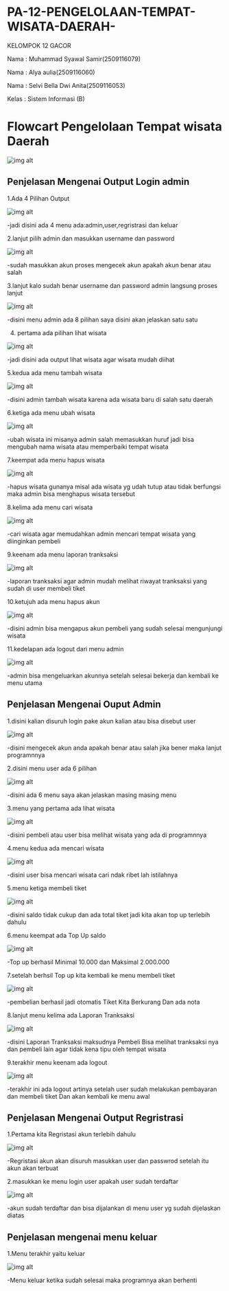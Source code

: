 # PA-12-PENGELOLAAN-TEMPAT-WISATA-DAERAH-
KELOMPOK 12 GACOR
 
 Nama  : Muhammad Syawal Samir(2509116079) 
 
 Nama  : Alya aulia(2509116060)
 
 Nama  : Selvi Bella Dwi Anita(2509116053)
 
 Kelas : Sistem Informasi (B)

 # Flowcart Pengelolaan Tempat wisata Daerah

 ![img alt](https://github.com/syawal619/PA-12-PENGELOLAAN-TEMPAT-WISATA-DAERAH/blob/d953b9fab1b1e16b9929db9246f4460ee3792ee6/Flowcart%20PA.png)

 ## Penjelasan Mengenai Output Login admin

1.Ada 4 Pilihan Output 

![img alt](https://github.com/syawal619/PA-12-PENGELOLAAN-TEMPAT-WISATA-DAERAH/blob/2b582bf113f51b8d505a5249c99c7cba839913a9/Output%20Pilihan.png)

-jadi disini ada 4 menu ada:admin,user,regristrasi dan keluar

2.lanjut pilih admin dan masukkan username dan password

![img alt](https://github.com/syawal619/PA-12-PENGELOLAAN-TEMPAT-WISATA-DAERAH/blob/3549ff6bdb2a1c318d3ee5cff6e7728e57a5bd12/login%20admin.png)

-sudah masukkan akun proses mengecek akun apakah akun benar atau salah

3.lanjut kalo sudah benar username dan password admin langsung proses lanjut

![img alt](https://github.com/syawal619/PA-12-PENGELOLAAN-TEMPAT-WISATA-DAERAH/blob/3549ff6bdb2a1c318d3ee5cff6e7728e57a5bd12/menu%20admin.png)

-disini menu admin ada 8 pilihan saya disini akan jelaskan satu satu

4. pertama ada pilihan lihat wisata

![img alt](https://github.com/syawal619/PA-12-PENGELOLAAN-TEMPAT-WISATA-DAERAH/blob/3549ff6bdb2a1c318d3ee5cff6e7728e57a5bd12/lihat%20wisata.png)

-jadi disini ada output lihat wisata agar wisata mudah diihat

5.kedua ada menu tambah wisata 

![img alt](https://github.com/syawal619/PA-12-PENGELOLAAN-TEMPAT-WISATA-DAERAH/blob/f8c695c3b7fad5aeeba579d2b2e62690c93477d8/tambah%20wisata.png)

-disini admin tambah wisata karena ada wisata baru di salah satu daerah

6.ketiga ada menu  ubah wisata

![img alt](https://github.com/syawal619/PA-12-PENGELOLAAN-TEMPAT-WISATA-DAERAH/blob/f8c695c3b7fad5aeeba579d2b2e62690c93477d8/ubah%20%20wisata.png)

-ubah wisata ini misanya admin salah memasukkan huruf jadi bisa mengubah nama wisata atau memperbaiki tempat wisata

7.keempat ada menu hapus wisata

![img alt](https://github.com/syawal619/PA-12-PENGELOLAAN-TEMPAT-WISATA-DAERAH/blob/f8c695c3b7fad5aeeba579d2b2e62690c93477d8/hapus%20gunung'.png)

-hapus wisata gunanya misal ada wisata yg udah tutup atau tidak berfungsi maka admin bisa menghapus wisata tersebut

8.kelima ada menu cari wisata

![img alt](https://github.com/syawal619/PA-12-PENGELOLAAN-TEMPAT-WISATA-DAERAH/blob/f8c695c3b7fad5aeeba579d2b2e62690c93477d8/cari%20wisata.png)

-cari wisata agar memudahkan admin mencari tempat wisata yang diinginkan pembeli

9.keenam ada menu laporan tranksaksi

![img alt](https://github.com/syawal619/PA-12-PENGELOLAAN-TEMPAT-WISATA-DAERAH/blob/f8c695c3b7fad5aeeba579d2b2e62690c93477d8/laporan%20tranksaksi.png)

-laporan tranksaksi agar admin mudah melihat riwayat tranksaksi yang sudah di user membeli tiket

10.ketujuh ada menu hapus akun

![img alt](https://github.com/syawal619/PA-12-PENGELOLAAN-TEMPAT-WISATA-DAERAH/blob/f8c695c3b7fad5aeeba579d2b2e62690c93477d8/hapus%20akun.png)

-disini admin bisa mengapus akun pembeli yang  sudah selesai mengunjungi wisata

11.kedelapan ada logout dari menu admin

![img alt](https://github.com/syawal619/PA-12-PENGELOLAAN-TEMPAT-WISATA-DAERAH/blob/f8c695c3b7fad5aeeba579d2b2e62690c93477d8/logout.png)

-admin bisa mengeluarkan akunnya setelah selesai bekerja dan kembali ke menu utama


## Penjelasan Mengenai Ouput Admin

1.disini kalian disuruh login pake akun kalian atau bisa disebut user

![img alt](https://github.com/syawal619/PA-12-PENGELOLAAN-TEMPAT-WISATA-DAERAH/blob/16e454caf4a61e6dec3988f4cf788561271fc613/login%20user.png)

-disini mengecek akun anda apakah benar atau salah jika bener maka lanjut programnnya

2.disini menu user ada 6 pilihan

![img alt](https://github.com/syawal619/PA-12-PENGELOLAAN-TEMPAT-WISATA-DAERAH/blob/9db7ccbfbb9dc88a8ea8098093f187ca2435731d/menu%20user.png)

-disini ada 6 menu saya akan jelaskan masing masing menu

3.menu yang pertama ada lihat wisata

![img alt](https://github.com/syawal619/PA-12-PENGELOLAAN-TEMPAT-WISATA-DAERAH/blob/7ed6cf080bc58e75dcf4a4b945a313cb8e8e029c/lihat%20wisata.png)

-disini pembeli atau user bisa melihat wisata yang ada di programnnya

4.menu kedua ada mencari wisata

![img alt](https://github.com/syawal619/PA-12-PENGELOLAAN-TEMPAT-WISATA-DAERAH/blob/72ad7ce76e34fe15677c3237fd9ec42fc6ccbd4f/cari%20wisata.png)

-disini user bisa mencari wisata cari ndak ribet lah istilahnya

5.menu ketiga membeli tiket

![img alt](https://github.com/syawal619/PA-12-PENGELOLAAN-TEMPAT-WISATA-DAERAH/blob/63c5a6fa0a41eaff67d8a16a5bc151a77e762c35/saldo%20tidak%20cukup.png)

-disini saldo tidak cukup dan ada total tiket jadi kita akan top up terlebih dahulu

6.menu keempat ada Top Up saldo

![img alt](https://github.com/syawal619/PA-12-PENGELOLAAN-TEMPAT-WISATA-DAERAH/blob/67173015107ac8a41944e845a8e55e052b90ffdc/minimal10.000%20max%202.000.000.png)

-Top up berhasil Minimal 10.000 dan Maksimal 2.000.000

7.setelah berhsil Top up kita kembali ke menu membeli tiket

![img alt](https://github.com/syawal619/PA-12-PENGELOLAAN-TEMPAT-WISATA-DAERAH/blob/e3622afc8149b95d4249b6bcf8f482d791577631/beli%20tiket.png)

-pembelian berhasil jadi otomatis Tiket Kita Berkurang Dan ada nota

8.lanjut menu kelima ada Laporan Tranksaksi

![img alt](https://github.com/syawal619/PA-12-PENGELOLAAN-TEMPAT-WISATA-DAERAH/blob/f7241ad2456a81f77ecf4d2ff32c0f3f2b302164/riwayat%20tranksaksi.png)

-disini Laporan Tranksaksi maksudnya Pembeli Bisa melihat tranksaksi nya dan pembeli lain agar tidak kena tipu oleh tempat wisata

9.terakhir menu keenam ada logout

![img alt](https://github.com/syawal619/PA-12-PENGELOLAAN-TEMPAT-WISATA-DAERAH/blob/f5a724949bdc80b75a9bec7757a6d23e3fbeadeb/logout.png)

-terakhir ini ada logout artinya setelah user sudah melakukan pembayaran dan membeli tiket Dan akan kembali ke menu awal

## Penjelasan Mengenai Output Regristrasi

1.Pertama kita Regristasi akun terlebih dahulu

![img alt](https://github.com/syawal619/PA-12-PENGELOLAAN-TEMPAT-WISATA-DAERAH/blob/361fcac6dbb9f059573962815f910b11649606ad/regristasi%20akun.png)

-Regristasi akun akan disuruh masukkan user dan passwrod setelah itu akun akan terbuat

2.masukkan ke menu login user apakah user sudah terdaftar

![img alt](https://github.com/syawal619/PA-12-PENGELOLAAN-TEMPAT-WISATA-DAERAH/blob/509bc085a198138553176118eeb70874e18e4958/akun%20sultan.png)

-akun sudah terdaftar dan bisa dijalankan di menu user yg sudah dijelaskan diatas

## Penjelasan mengenai menu keluar

1.Menu terakhir yaitu keluar

![img alt](https://github.com/syawal619/PA-12-PENGELOLAAN-TEMPAT-WISATA-DAERAH/blob/a9863b5842e089b08888248f796f96a48fef4184/menu%20keluar.png)

-Menu keluar ketika sudah selesai maka programnya akan berhenti 
